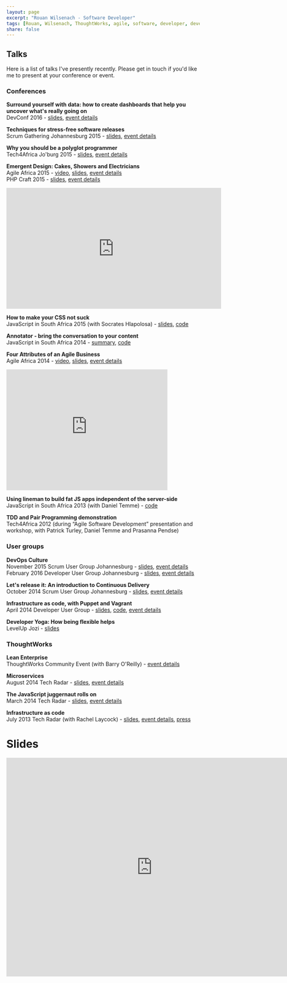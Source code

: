 ```yaml
---
layout: page
excerpt: "Rouan Wilsenach - Software Developer"
tags: [Rouan, Wilsenach, ThoughtWorks, agile, software, developer, development, continuous, delivery]
share: false
---
```


<h2>Talks</h2>

Here is a list of talks I've presently recently. Please get in touch if you'd like me to present at your conference or event.

### Conferences

__Surround yourself with data: how to create dashboards that help you uncover what's really going on__  
DevConf 2016 - [slides](http://www.slideshare.net/rouanw/dashboards-using-data-to-find-out-whats-really-going-on), [event details](http://www.devconf.co.za/)

__Techniques for stress-free software releases__  
Scrum Gathering Johannesburg 2015 - [slides](http://www.slideshare.net/rouanw/techniques-for-stress-free-software-releases), [event details](http://sugsa.org.za/scrum-gathering-south-africa-2015/speakers/rouan-wilsenach-heroes-need-sleep-too-techniques-for-stress-free-software-releases/)

__Why you should be a polyglot programmer__  
Tech4Africa Jo'burg 2015 - [slides](http://www.slideshare.net/rouanw/be-a-polyglot-programmer-r-wilsenach), [event details](http://t4a2015.sched.org/event/c1af75599f69612f590d3a3f01099961)

__Emergent Design: Cakes, Showers and Electricians__  
Agile Africa 2015 - [video](https://www.youtube.com/watch?v=30sYOHSh3LY), [slides](http://www.slideshare.net/rouanw/emergent-design-cakes-showers-and-electricians), [event details](http://agileafrica.jcse.org.za/proposal/emergent-design-cakes-showers-and-electricians)  
PHP Craft 2015 - [slides](http://www.slideshare.net/rouanw/emergent-design-php-joburg-2015), [event details](http://phpsouthafrica.com/#schedule)

<iframe width="560" height="315" src="https://www.youtube.com/embed/30sYOHSh3LY" frameborder="0" allowfullscreen></iframe>
<br/>


__How to make your CSS not suck__  
JavaScript in South Africa 2015 (with Socrates Hlapolosa) - [slides](http://www.slideshare.net/rouanw/how-to-make-your-css-not-suck), [code](https://github.com/rouanw/style-guide-demo)

__Annotator - bring the conversation to your content__  
JavaScript in South Africa 2014 - [summary](http://www.jsinsa.com/jsinsa/2014/files/cheatsheet/JSinSA%202014%20handout%20-%20Annotator.pdf), [code](https://github.com/rouanw/jsinsa2014)

__Four Attributes of an Agile Business__  
Agile Africa 2014 - [video](https://www.youtube.com/watch?v=yBAhKK3_1j8), [slides](http://www.slideshare.net/rouanw/four-attributes-of-an-agile-business), [event details](http://agileafrica.jcse.org.za/node/36)

<iframe width="420" height="315" src="https://www.youtube.com/embed/yBAhKK3_1j8" frameborder="0" allowfullscreen></iframe>
<br/>

__Using lineman to build fat JS apps independent of the server-side__  
JavaScript in South Africa 2013 (with Daniel Temme) - [code](https://github.com/dmt/tourism-app)

__TDD and Pair Programming demonstration__  
Tech4Africa 2012 (during “Agile Software Development” presentation and workshop, with Patrick Turley, Daniel Temme and Prasanna Pendse)

### User groups

__DevOps Culture__  
November 2015 Scrum User Group Johannesburg - [slides](http://www.slideshare.net/rouanw/devops-culture-55006498), [event details](http://www.meetup.com/Scrum-User-Group-Johannesburg/events/219835943/)
February 2016 Developer User Group Johannesburg - [slides](http://www.slideshare.net/rouanw/devops-culture-55006498), [event details](http://www.meetup.com/DeveloperUG/events/227180628/)  

__Let's release it: An introduction to Continuous Delivery__  
October 2014 Scrum User Group Johannesburg - [slides](https://www.slideshare.net/rouanw/lets-release-it-an-intro-to-continuous-delivery), [event details](http://www.meetup.com/Scrum-User-Group-Johannesburg/events/197501852/)

__Infrastructure as code, with Puppet and Vagrant__  
April 2014 Developer User Group - [slides](http://www.slideshare.net/rouanw/infrastructure-as-code-51794189), [code](https://github.com/rouanw/infrastructure-as-code-dug), [event details](http://www.meetup.com/DeveloperUG/events/146654382/)

__Developer Yoga: How being flexible helps__  
LevelUp Jozi - [slides](https://github.com/rouanw/developer-yoga)

### ThoughtWorks

__Lean Enterprise__  
ThoughtWorks Community Event (with Barry O'Reilly) - [event details](http://info.thoughtworks.com/lean-enterprise-community-registration-page-sa.html)

__Microservices__  
August 2014 Tech Radar - [slides](http://www.slideshare.net/rouanw/microservices-rouan-wilsenach), [event details](http://info.thoughtworks.com/techradar-event-2aug2014-johannesburg-registration.html)

__The JavaScript juggernaut rolls on__  
March 2014 Tech Radar - [slides](http://www.slideshare.net/rouanw/thoughtworks-tech-radar-jan-2014), [event details](http://info.thoughtworks.com/techradar-event-johannesburg-4march2014-registration.html)

__Infrastructure as code__  
July 2013 Tech Radar (with Rachel Laycock) - [slides](http://www.slideshare.net/rouanw/may-2013-thoughtworks-tech-radar), [event details](http://info.thoughtworks.com/tech_radar_event_18_july_2013_registration_page.html), [press](http://www.htxt.co.za/2013/07/19/thoughtworks-wants-to-burn-your-servers/)

# Slides

<iframe src="http://www.slideshare.net/rouanw/slideshelf" width="760px" height="570px" frameborder="0" marginwidth="0" marginheight="0" scrolling="no" style="border:none;" allowfullscreen webkitallowfullscreen mozallowfullscreen></iframe>
